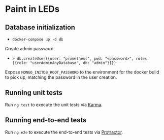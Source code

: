 # Paint in LEDs

## Database initialization

- `docker-compose up -d db`

Create admin password
- `> db.createUser({user: "prometheus", pwd: "<password>", roles: [{role: "userAdminAnyDatabase", db: "admin"}]})`

Expose `MONGO_INITDB_ROOT_PASSWORD` to the environment for the docker build to pick up, matching the password in the user creation.

## Running unit tests

Run `ng test` to execute the unit tests via [Karma](https://karma-runner.github.io).

## Running end-to-end tests

Run `ng e2e` to execute the end-to-end tests via [Protractor](http://www.protractortest.org/).
